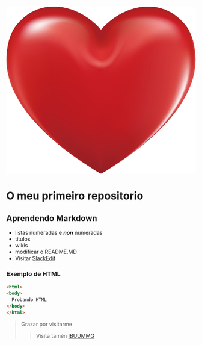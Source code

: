 ![Fallou a imaxe](/corazon.png)

# O meu primeiro repositorio
## Aprendendo Markdown

* listas numeradas e _**non**_ numeradas
* títulos
* wikis
* modificar o README.MD
* Visitar [SlackEdit](https://stackedit.io/)


### Exemplo de HTML
````html
<html>
<body>
  Probando HTML
</body>
</html>
````
> Grazar por visitarme
>> Visita tamén [IBUUMMG](https://ibuummg.wordpress.com/)

